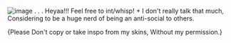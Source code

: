 ![image](https://github.com/SaneIdeal/LoveFo0l/assets/151316209/1157925b-86b6-4ffe-b49b-854101a4c125) . . . Heyaa!!! Feel free to int/whisp! + I don't really talk that much, Considering to be a huge nerd of being an anti-social to others.

  {Please Don't copy or take inspo from     my skins, Without my permission.}
